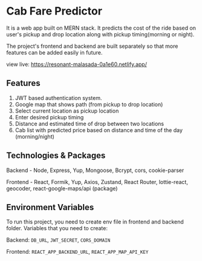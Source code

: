 # Cab Fare Predictor

It is a web app built on MERN stack. It predicts the cost of the ride based on user's pickup and drop location along with pickup timing(morning or night). 

The project's frontend and backend are built separately so that more features can be added easily in future.

view live: https://resonant-malasada-0a1e60.netlify.app/

## Features

1. JWT based authentication system.
2. Google map that shows path (from pickup to drop location)
3. Select current location as pickup location
4. Enter desired pickup timing
5. Distance and estimated time of drop between two locations
6. Cab list with predicted price based on distance and time of the day (morning/night)

## Technologies & Packages

Backend - Node, Express, Yup, Mongoose, Bcrypt, cors, cookie-parser

Frontend - React, Formik, Yup, Axios, Zustand, React Router, lottie-react, geocoder, react-google-maps/api (package)

## Environment Variables

To run this project, you need to create env file in frontend and backend folder.
Variables that you need to create: 

Backend: `DB_URL`, `JWT_SECRET`, `CORS_DOMAIN`

Frontend: `REACT_APP_BACKEND_URL`, `REACT_APP_MAP_API_KEY`
